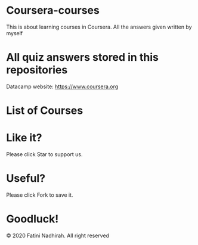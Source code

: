 # Coursera-courses
This is about learning courses in Coursera. All the answers given written by myself

# All quiz answers stored in this repositories

Datacamp website: https://www.coursera.org

# List of Courses

 # Like it? 
  Please click Star to support us.
  
 # Useful?
  Please click Fork to save it.
  
 # Goodluck!



© 2020 Fatini Nadhirah. All right reserved
